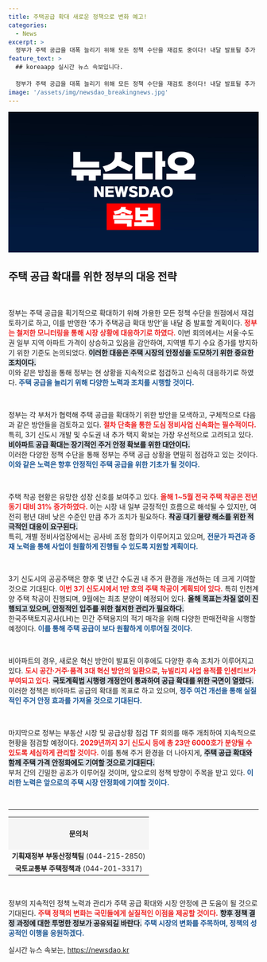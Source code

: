 ```yaml
---
title: 주택공급 확대 새로운 정책으로 변화 예고!
categories:
  - News
excerpt: >
  정부가 주택 공급을 대폭 늘리기 위해 모든 정책 수단을 재검토 중이다! 내달 발표될 추가 주택공급 확대 방안은 수도권 공공택지와 비아파트 공급을 포함한 혁신 전략으로 향후 부동산 시장의 변화를 예고한다. 클릭하여 자세한 내용을 확인하세요!
feature_text: >
  ## koreaapp 실시간 뉴스 속보입니다.

  정부가 주택 공급을 대폭 늘리기 위해 모든 정책 수단을 재검토 중이다! 내달 발표될 추가 주택공급 확대 방안은 수도권 공공택지와 비아파트 공급을 포함한 혁신 전략으로 향후 부동산 시장의 변화를 예고한다. 클릭하여 자세한 내용을 확인하세요!
image: '/assets/img/newsdao_breakingnews.jpg'
---
```


<p><img src="/assets/img/newsdao_breakingnews.jpg" alt="koreaapp 속보" /></p>

<h2 data-ke-size="size26">주택 공급 확대를 위한 정부의 대응 전략</h2>

<p data-ke-size="size16">&nbsp;</p>

<p>정부는 주택 공급을 획기적으로 확대하기 위해 가용한 모든 정책 수단을 원점에서 재검토하기로 하고, 이를 반영한 ‘추가 주택공급 확대 방안’을 내달 중 발표할 계획이다. <b><span style="color: #ee2323;">정부는 철저한 모니터링을 통해 시장 상황에 대응하기로 하였다.</span></b> 이번 회의에서는 서울·수도권 일부 지역 아파트 가격이 상승하고 있음을 감안하여, 지역별 투기 수요 증가를 방지하기 위한 기준도 논의되었다. <b><span style="background-color: #21538527;">이러한 대응은 주택 시장의 안정성을 도모하기 위한 중요한 조치이다.</span></b><br> 이와 같은 방침을 통해 정부는 현 상황을 지속적으로 점검하고 신속히 대응하기로 하였다. <b><span style="color: #1a5490;">주택 공급을 늘리기 위해 다양한 노력과 조치를 시행할 것이다.</span></b></p>

<p data-ke-size="size16">&nbsp;</p>

<p>정부는 각 부처가 협력해 주택 공급을 확대하기 위한 방안을 모색하고, 구체적으로 다음과 같은 방안들을 검토하고 있다. <b><span style="color: #ee2323;">절차 단축을 통한 도심 정비사업 신속화는 필수적이다.</span></b> 특히, 3기 신도시 개발 및 수도권 내 추가 택지 확보는 가장 우선적으로 고려되고 있다. <b><span style="background-color: #21538527;">비아파트 공급 확대는 장기적인 주거 안정 확보를 위한 대안이다.</span></b><br> 이러한 다양한 정책 수단을 통해 정부는 주택 공급 상황을 면밀히 점검하고 있는 것이다. <b><span style="color: #1a5490;">이와 같은 노력은 향후 안정적인 주택 공급을 위한 기초가 될 것이다.</span></b></p>

<p data-ke-size="size16">&nbsp;</p>

<p>주택 착공 현황은 유망한 성장 신호를 보여주고 있다. <b><span style="color: #ee2323;">올해 1~5월 전국 주택 착공은 전년 동기 대비 31% 증가하였다.</span></b> 이는 시장 내 일부 긍정적인 흐름으로 해석될 수 있지만, 여전히 평년 대비 낮은 수준인 만큼 추가 조치가 필요하다. <b><span style="background-color: #21538527;">착공 대기 물량 해소를 위한 적극적인 대응이 요구된다.</span></b><br> 특히, 개별 정비사업장에서는 공사비 조정 합의가 이루어지고 있으며, <b><span style="color: #1a5490;">전문가 파견과 중재 노력을 통해 사업이 원활하게 진행될 수 있도록 지원할 계획이다.</span></b></p>

<p data-ke-size="size16">&nbsp;</p>

<p>3기 신도시의 공공주택은 향후 몇 년간 수도권 내 주거 환경을 개선하는 데 크게 기여할 것으로 기대된다. <b><span style="color: #ee2323;">이번 3기 신도시에서 1만 호의 주택 착공이 계획되어 있다.</span></b> 특히 인천계양 주택 착공이 진행되며, 9월에는 최초 분양이 예정되어 있다. <b><span style="background-color: #21538527;">올해 목표는 차질 없이 진행되고 있으며, 안정적인 입주를 위한 철저한 관리가 필요하다.</span></b><br> 한국주택토지공사(LH)는 민간 주택용지의 적기 매각을 위해 다양한 판매전략을 시행할 예정이다. <b><span style="color: #1a5490;">이를 통해 주택 공급이 보다 원활하게 이루어질 것이다.</span></b></p>

<p data-ke-size="size16">&nbsp;</p>

<p>비아파트의 경우, 새로운 혁신 방안이 발표된 이후에도 다양한 후속 조치가 이루어지고 있다. <b><span style="color: #ee2323;">도시 공간·거주·품격 3대 혁신 방안의 일환으로, 뉴빌리지 사업 용적률 인센티브가 부여되고 있다.</span></b> <b><span style="background-color: #21538527;">국토계획법 시행령 개정안이 통과하여 공급 확대를 위한 국면이 열렸다.</span></b><br> 이러한 정책은 비아파트 공급의 확대를 목표로 하고 있으며, <b><span style="color: #1a5490;">정주 여건 개선을 통해 실질적인 주거 안정 효과를 가져올 것으로 기대된다.</span></b></p>

<p data-ke-size="size16">&nbsp;</p>

<p>마지막으로 정부는 부동산 시장 및 공급상황 점검 TF 회의를 매주 개최하여 지속적으로 현황을 점검할 예정이다. <b><span style="color: #ee2323;">2029년까지 3기 신도시 등에 총 23만 6000호가 분양될 수 있도록 세심하게 관리할 것이다.</span></b> 이를 통해 주거 환경을 더 나아지게, <b><span style="background-color: #21538527;">주택 공급 확대와 함께 주택 가격 안정화에도 기여할 것으로 기대된다.</span></b><br> 부처 간의 긴밀한 공조가 이루어질 것이며, 앞으로의 정책 방향이 주목을 받고 있다. <b><span style="color: #1a5490;">이러한 노력은 앞으로의 주택 시장 안정화에 기여할 것이다.</span></b></p>

<p data-ke-size="size16">&nbsp;</p>

<hr>

<table style="width: 100%; border-collapse: collapse;">
<tr>
<td style="text-align: center; height: 60px; background-color: #f5f5f5;"><b>문의처</b></td>
</tr>
<tr>
<td style="text-align: center; height: 17px;"><b>기획재정부 부동산정책팀</b> (044-215-2850)</td>
</tr>
<tr>
<td style="text-align: center; height: 17px;"><b>국토교통부 주택정책과</b> (044-201-3317)</td>
</tr>
</table>

<p data-ke-size="size16">&nbsp;</p>

<p>정부의 지속적인 정책 노력과 관리가 주택 공급 확대와 시장 안정에 큰 도움이 될 것으로 기대된다. <b><span style="color: #ee2323;">주택 정책의 변화는 국민들에게 실질적인 이점을 제공할 것이다.</span></b> <b><span style="background-color: #21538527;">향후 정책 결정 과정에 대한 투명한 정보가 공유되길 바란다.</span></b> <b><span style="color: #1a5490;">주택 시장의 변화를 주목하며, 정책의 성공적인 이행을 응원하겠다.</span></b></p>
실시간 뉴스 속보는, <a href="https://newsdao.kr" rel="dofollow">https://newsdao.kr</a>


